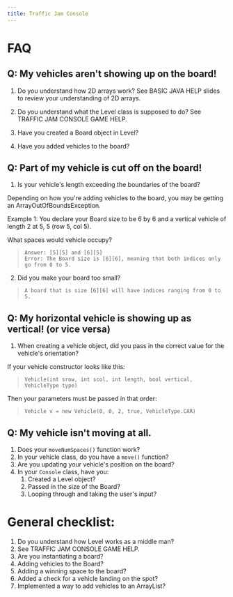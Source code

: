 ```yaml
---
title: Traffic Jam Console
---
```


# FAQ

## Q: My vehicles aren't showing up on the board!

1. Do you understand how 2D arrays work?
  See BASIC JAVA HELP slides to review your understanding of 2D arrays.

2. Do you understand what the Level class is supposed to do?
  See TRAFFIC JAM CONSOLE GAME HELP.

3. Have you created a Board object in Level?

3. Have you added vehicles to the board?

## Q: Part of my vehicle is cut off on the board!

1. Is your vehicle's length exceeding the boundaries of the board?

Depending on how you're adding vehicles to the board, you may be getting an ArrayOutOfBoundsException.

Example 1: You declare your Board size to be 6 by 6 and a vertical vehicle of length 2 at 5, 5 (row 5, col 5).

What spaces would vehicle occupy?
>     Answer: [5][5] and [6][5]
>     Error: The Board size is [6][6], meaning that both indices only go from 0 to 5.

2. Did you make your board too small?

>     A board that is size [6][6] will have indices ranging from 0 to 5.

## Q: My horizontal vehicle is showing up as vertical! (or vice versa)

1. When creating a vehicle object, did you pass in the correct value for the vehicle's orientation?

If your vehicle constructor looks like this:
>     Vehicle(int srow, int scol, int length, bool vertical, VehicleType type)

Then your parameters must be passed in that order:
>     Vehicle v = new Vehicle(0, 0, 2, true, VehicleType.CAR)

## Q: My vehicle isn't moving at all.

1. Does your `moveNumSpaces()` function work?
2. In your vehicle class, do you have a `move()` function?
3. Are you updating your vehicle's position on the board?
4. In your `Console` class, have you:
    1. Created a Level object?
    2. Passed in the size of the Board?
    3. Looping through and taking the user's input?

# General checklist:
1. Do you understand how Level works as a middle man?
2. See TRAFFIC JAM CONSOLE GAME HELP.
3. Are you instantiating a board?
4. Adding vehicles to the Board?
5. Adding a winning space to the board?
6. Added a check for a vehicle landing on the spot?
7. Implemented a way to add vehicles to an ArrayList?
